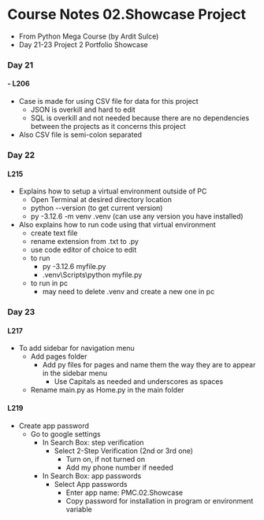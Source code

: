 # Course Notes 02.Showcase Project
- From Python Mega Course (by Ardit Sulce)
- Day 21-23 Project 2 Portfolio Showcase 

### Day 21
#### - L206 
- Case is made for using CSV file for data for this project
  - JSON is overkill and hard to edit
  - SQL is overkill and not needed because there are no dependencies between the projects as it concerns this project
- Also CSV file is semi-colon separated

### Day 22
#### L215
- Explains how to setup a virtual environment outside of PC
  - Open Terminal at desired directory location
  - python --version (to get current version)
  - py -3.12.6 -m venv .venv (can use any version you have installed)
- Also explains how to run code using that virtual environment
  - create text file
  - rename extension from .txt to .py
  - use code editor of choice to edit
  - to run
    - py -3.12.6 myfile.py
    - .venv\Scripts\python myfile.py
  - to run in pc
    - may need to delete .venv and create a new one in pc

### Day 23
#### L217
- To add sidebar for navigation menu
  - Add pages folder
    - Add py files for pages and name them the way they are to appear in the sidebar menu
      - Use Capitals as needed and underscores as spaces
  - Rename main.py as Home.py in the main folder
#### L219
- Create app password
  - Go to google settings  
    - In Search Box: step verification
      - Select 2-Step Verification (2nd or 3rd one)
        - Turn on, if not turned on
        - Add my phone number if needed
    - In Search Box: app passwords
      - Select App passwords
        - Enter app name: PMC.02.Showcase
        - Copy password for installation in program or environment variable